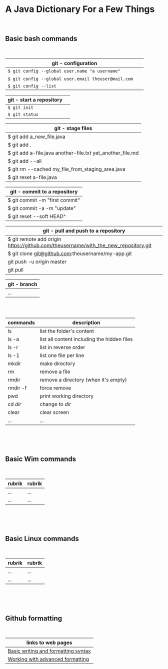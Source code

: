 # A Java Dictionary For a Few Things
 
<br>

## Basic bash commands

<br> 

| git - configuration |
| --- |
| `$ git config --global user.name "a username"`						   |
| `$ git config --global user.email theuser@mail.com` &nbsp; &nbsp; &nbsp; |
| `$ git config --list`   												   |


| git - start a repository &nbsp; &nbsp; |
| --- |
| `$ git init` 	 |
| `$ git status` |

| git - stage files  											|
| ------------------------------------------------------------- |
| $ git add a_new_file.java 									|
| $ git add . 													|
| $ git add a-file.java another-file.txt yet_another_file.md 	|
| $ git add --all 												|
| $ git rm --cached my_file_from_staging_area.java 				|
| $ git reset a-file.java 										|


| git - commit to a repository 									|
| ------------------------------------------------------------- |
| $ git commit -m "first commit"								|
| $ git commit -a -m "update"	 								|
| $ git reset --soft HEAD^										|


| git - pull and push to a repository 									 |
| ---------------------------------------------------------------------- |
| $ git remote add origin https://github.com/theusername/with_the_new_repository.git 										 	   			   |
| $ git clone git@github.com:theusername/my-app.git 					 |
| git push -u origin master 											 |
| git pull 																 |	


| git - branch															 |
| ---------------------------------------------------------------------- |
| ... 																	 |


<br>
<br>


| commands      | description   				    			|
| ------------- | ---------------------------------------------	|
| ls		    | list the folder's content 	    		    |
| ls -a         | list all content including the hidden files	|
| ls -r 		| list in reverse order 						|
| ls -1 		| list one file per line						|
| mkdir			| make directory 								|
| rm 			| remove a file 								|
| rmdir 		| remove a directory (when it's empty)			|
| rmdir -f 		| force remove 									|
| pwd 			| print working directory 						|
| cd *dir* 		| change to *dir* 								|
| clear 		| clear screen 									|
| ...		    | ...											|

<br>
<br>
<br>

## Basic Wim commands

<br>

| rubrik        | rubrik          				    			|
| ------------- | ---------------------------------------------	|
| ...		    | ... 							    		    |
| ...          | ...											|


<br>
<br>
<br>

## Basic Linux commands

<br>

| rubrik        | rubrik          				    			|
| ------------- | ---------------------------------------------	|
| ...		    | ... 							    		    |
| ...           | ...											|


<br>
<br>
<br>

## Github formatting

<br>

| links to web pages			    			|
| ---------------------------------------------	|
| [Basic writing and formatting syntax](https://help.github.com/en/articles/basic-writing-and-formatting-syntax)   		    |
| [Working with advanced formatting](https://help.github.com/en/articles/working-with-advanced-formatting)				 |